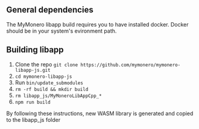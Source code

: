 ## General dependencies
The MyMonero libapp build requires you to have installed docker. Docker should be in your system's evironment path.

## Building libapp

1. Clone the repo `git clone https://github.com/mymonero/mymonero-libapp-js.git`
1. `cd mymonero-libapp-js`
1. Run `bin/update_submodules`
1. `rm -rf build && mkdir build`
1. `rm libapp_js/MyMoneroLibAppCpp_*`
1. `npm run build`

 By following these instructions, new WASM library is generated and copied to the libapp_js folder
